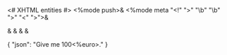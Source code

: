 <# XHTML entities #>
<%mode push>&
<%mode meta "<!" ">" "\b" "\b" ">" "<" ">">&
<!include "xhtml-lat1.m">&
<!include "xhtml-special.m">&
<!include "xhtml-symbol.m">&
<!mode pop>&
{
  "json": "Give me 100<%euro>."
}


